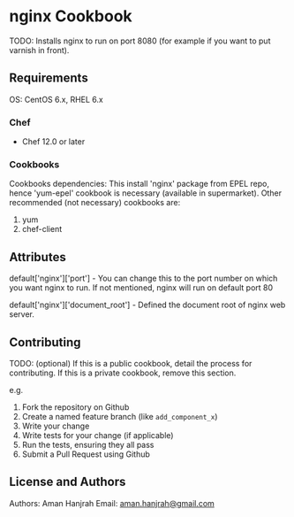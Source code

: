 # nginx Cookbook

TODO: Installs nginx to run on port 8080 (for example if you want to put varnish in front).

## Requirements

OS: CentOS 6.x, RHEL 6.x

### Chef

- Chef 12.0 or later

### Cookbooks

Cookbooks dependencies: This install 'nginx' package from EPEL repo, hence 'yum-epel' cookbook is necessary (available in supermarket). Other recommended (not necessary) cookbooks are:
1. yum
2. chef-client

## Attributes

default['nginx']['port'] - You can change this to the port number on which you want nginx to run. If not mentioned, nginx will run on default port 80

default['nginx']['document_root'] - Defined the document root of nginx web server.

## Contributing

TODO: (optional) If this is a public cookbook, detail the process for contributing. If this is a private cookbook, remove this section.

e.g.
1. Fork the repository on Github
2. Create a named feature branch (like `add_component_x`)
3. Write your change
4. Write tests for your change (if applicable)
5. Run the tests, ensuring they all pass
6. Submit a Pull Request using Github

## License and Authors

Authors: Aman Hanjrah
Email: aman.hanjrah@gmail.com

